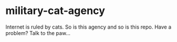 # military-cat-agency
Internet is ruled by cats. So is this agency and so is this repo. Have a problem? Talk to the paw...
